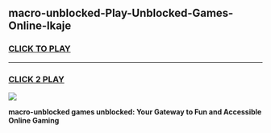 
## macro-unblocked-Play-Unblocked-Games-Online-lkaje
<h3>
<a href="https://premium76.site?title=macro-unblocked&ref=25A">CLICK TO PLAY</a></h3>
<hr>

<h3>
<a href="https://premium76.site?title=macro-unblocked&ref=25A">CLICK 2 PLAY</a>
  
</h3>

<a href="https://premium76.site?title=macro-unblocked&ref=25A"><img src="https://clearcache.store/games.png"></a>


**macro-unblocked games unblocked: Your Gateway to Fun and Accessible Online Gaming**

